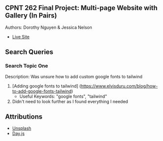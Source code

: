 ## CPNT 262 Final Project: Multi-page Website with Gallery (In Pairs)
Authors: Dorothy Nguyen & Jessica Nelson
- [Live Site](https://cpnt262-final-project-dorothy-jessica.netlify.app/)

## Search Queries

### Search Topic One
Description: Was unsure how to add custom google fonts to tailwind

1. [Adding google fonts to tailwind] (https://www.elvisduru.com/blog/how-to-add-google-fonts-tailwind)
    - Useful Keywords: "google fonts", "tailwind"
2. Didn't need to look further as I found everything I needed


## Attributions
- [Unsplash](https://unsplash.com/)
- [Day.js](https://day.js.org/docs/en/installation/installation)
